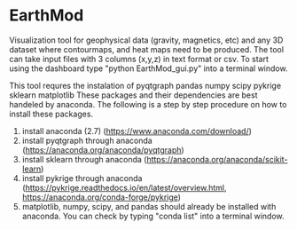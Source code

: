 # EarthMod
Visualization tool for geophysical data (gravity, magnetics, etc) and any 3D dataset where contourmaps, and heat maps need to be produced.
The tool can take input files with 3 columns (x,y,z) in text format or csv.
To start using the dashboard type "python EarthMod_gui.py" into a terminal window.

This tool requres the instalation of 
  pyqtgraph
  pandas
  numpy
  scipy
  pykrige
  sklearn
  matplotlib
These packages and their dependencies are best handeled by anaconda.
The following is a step by step procedure on how to install these packages.
1) install anaconda (2.7) (https://www.anaconda.com/download/)
2) install pyqtgraph through anaconda (https://anaconda.org/anaconda/pyqtgraph)
4) install sklearn through anaconda (https://anaconda.org/anaconda/scikit-learn)
5) install pykrige through anaconda (https://pykrige.readthedocs.io/en/latest/overview.html, https://anaconda.org/conda-forge/pykrige)
6) matplotlib, numpy, scipy, and pandas should already be installed with anaconda. You can check by typing "conda list" into a terminal window. 

